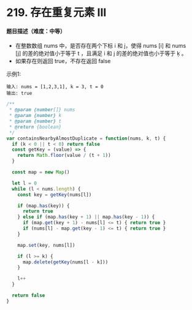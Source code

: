 <!--
 * @Author: your name
 * @Date: 2020-09-12 11:06:33
 * @LastEditTime: 2020-10-21 21:20:17
 * @LastEditors: Please set LastEditors
 * @Description: In User Settings Edit
 * @FilePath: /leetcode/201-250/220.md
-->
# 219. 存在重复元素 III

#### 题目描述（难度：中等）
+ 在整数数组 nums 中，是否存在两个下标 i 和 j，使得 nums [i] 和 nums [j] 的差的绝对值小于等于 t ，且满足 i 和 j 的差的绝对值也小于等于 ķ 。
+ 如果存在则返回 true，不存在返回 false


示例1:
```
输入: nums = [1,2,3,1], k = 3, t = 0
输出: true
```
```js
/**
 * @param {number[]} nums
 * @param {number} k
 * @param {number} t
 * @return {boolean}
 */
var containsNearbyAlmostDuplicate = function(nums, k, t) {
  if (k < 0 || t < 0) return false
  const getKey = (value) => {
    return Math.floor(value / (t + 1))
  }

  const map = new Map()

  let l = 0
  while (l < nums.length) {
    const key = getKey(nums[l])

    if (map.has(key)) {
      return true
    } else if (map.has(key + 1) || map.has(key - 1)) {
      if (map.get(key + 1) - nums[l] <= t) { return true }
      if (nums[l] - map.get(key - 1) <= t) { return true }
    }

    map.set(key, nums[l])

    if (l >= k) {
      map.delete(getKey(nums[l - k]))
    }

    l++
  }

  return false
}

```